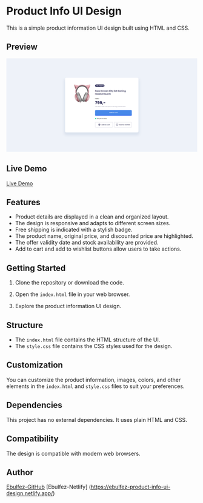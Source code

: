 # Product Info UI Design

This is a simple product information UI design built using HTML and CSS.

## Preview

![Product Info UI Design](https://github.com/ebulfez21/Product-Info-UI-Design/blob/main/assets/img/README.png)

## Live Demo

[Live Demo](https://ebulfez-product-info-ui-design.netlify.app/)

## Features

- Product details are displayed in a clean and organized layout.
- The design is responsive and adapts to different screen sizes.
- Free shipping is indicated with a stylish badge.
- The product name, original price, and discounted price are highlighted.
- The offer validity date and stock availability are provided.
- Add to cart and add to wishlist buttons allow users to take actions.

## Getting Started

1. Clone the repository or download the code.

2. Open the `index.html` file in your web browser.

3. Explore the product information UI design.

## Structure

- The `index.html` file contains the HTML structure of the UI.
- The `style.css` file contains the CSS styles used for the design.

## Customization

You can customize the product information, images, colors, and other elements in the `index.html` and `style.css` files to suit your preferences.

## Dependencies

This project has no external dependencies. It uses plain HTML and CSS.

## Compatibility

The design is compatible with modern web browsers.



## Author

[Ebulfez-GitHub](https://github.com/ebulfez21/Product-Info-UI-Design/tree/main)
[Ebulfez-Netlify] (https://ebulfez-product-info-ui-design.netlify.app/)